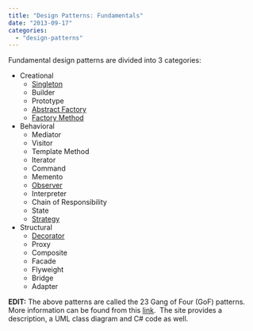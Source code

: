 ```yaml
---
title: "Design Patterns: Fundamentals"
date: "2013-09-17"
categories: 
  - "design-patterns"
---
```


Fundamental design patterns are divided into 3 categories:

- Creational
    - [Singleton](/tech-blog/2014/02/11/design-patterns-factory-method-abstract-factory-and-singleton.html)
    - Builder
    - Prototype
    - [Abstract Factory](/tech-blog/2014/02/11/design-patterns-factory-method-abstract-factory-and-singleton.html)
    - [Factory Method](/tech-blog/2014/02/11/design-patterns-factory-method-abstract-factory-and-singleton.html)
- Behavioral
    - Mediator
    - Visitor
    - Template Method
    - Iterator
    - Command
    - Memento
    - [Observer](/tech-blog/2013/11/06/design-patterns-strategy-observer-and-decorator.html)
    - Interpreter
    - Chain of Responsibility
    - State
    - [Strategy](/tech-blog/2013/11/06/design-patterns-strategy-observer-and-decorator.html)
- Structural
    - [Decorator](/tech-blog/2013/11/06/design-patterns-strategy-observer-and-decorator.html)
    - Proxy
    - Composite
    - Facade
    - Flyweight
    - Bridge
    - Adapter

**EDIT:** The above patterns are called the 23 Gang of Four (GoF) patterns.  More information can be found from this [link](http://www.dofactory.com/Patterns/Patterns.aspx).  The site provides a description, a UML class diagram and C# code as well.
